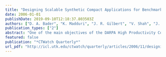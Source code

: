 ```yaml
---
title: "Designing Scalable Synthetic Compact Applications for Benchmarking High Productivity Computing Systems"
date: 2006-01-01
publishDate: 2019-09-10T12:18:37.803503Z
authors: ["D. A. Bader", "K. Madduri", "J. R. Gilbert", "V. Shah", "J. Kepner", "T. Meuse", "A. Krishnamurthy"]
publication_types: ["2"]
abstract: "One of the main objectives of the DARPA High Productivity Computing Systems (HPCS) program is to reassess the way we define and measure performance, programmability, portability, robustness and ultimately productivity in the High Performance Computing (HPC) domain. This article describes the Scalable Synthetic Compact Applications (SSCA) benchmark suite, a community product delivered under support of the DARPA HPCS program. The SSCA benchmark suite consists of six benchmarks. The first three SSCA benchmarks are specified and described in this article. The last three are to be developed and will relate to simulation. SSCA #1 Bioinformatics Optimal Pattern Matching stresses integer and character operations (no floating point required) and is compute-limited; SSCA #2 Graph Analysis stresses memory access, uses integer operations, is compute-intensive, and is hard to parallelize on most modern systems; and SSCA #3 Synthetic Aperture Radar Application is computationally taxing, seeks a high rate at which answers are generated, and contains a significant file I/O component. These SSCA benchmarks are envisioned to emerge as complements to current scalable micro-benchmarks and complex real applications to measure high-end productivity and system performance. They are also described in sufficient detail to drive novel HPC programming paradigms, as well as architecture development and testing."
featured: false
publication: "*CTWatch Quarterly*"
url_pdf: "http://icl.utk.edu/ctwatch/quarterly/articles/2006/11/designing-scalable-synthetic-compact-applications-for-benchmarking-high-productivity-computing-systems/"
---
```


